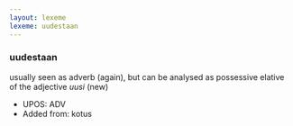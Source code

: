 ```yaml
---
layout: lexeme
lexeme: uudestaan
---
```


###  uudestaan

usually seen as adverb (again), but can be analysed as possessive elative of the adjective *uusi* (new)
* UPOS:  ADV
* Added from:  kotus

